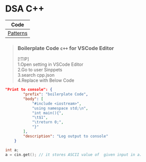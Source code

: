 # DSA C++
|Code|
|----|
|[Patterns](/patterns.cpp)|


> ### Boilerplate Code `c++` for VSCode Editor
> [!TIP]\
> 1.Open setting in VSCode Editor\
> 2.Go to user Sinppets\
> 3.search cpp.json\
> 4.Replace with Below Code

```json
"Print to console": {
		"prefix": "boilerplate Code",
		"body": [
			"#include <iostream>",
			"using namespace std;\n",
			"int main(){",
			"\t$1",
			"\treturn 0;",
			"}"
		],
		"description": "Log output to console"
	}
```
```cpp
int a;
a = cin.get(); // it stores ASCII value of  given input in a.
```